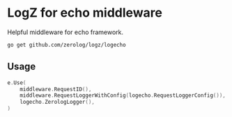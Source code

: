 # LogZ for echo middleware

Helpful middleware for echo framework.

```sh
go get github.com/zerolog/logz/logecho
```

## Usage

```go
e.Use(
    middleware.RequestID(),
    middleware.RequestLoggerWithConfig(logecho.RequestLoggerConfig()),
    logecho.ZerologLogger(),
)
```
